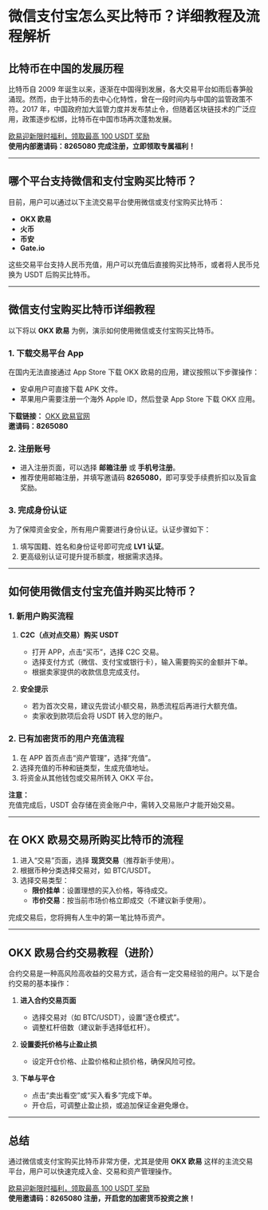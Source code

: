 # 微信支付宝怎么买比特币？详细教程及流程解析

## 比特币在中国的发展历程

比特币自 2009 年诞生以来，逐渐在中国得到发展，各大交易平台如雨后春笋般涌现。然而，由于比特币的去中心化特性，曾在一段时间内与中国的监管政策不符。2017 年，中国政府加大监管力度并发布禁止令，但随着区块链技术的广泛应用，政策逐步松绑，比特币在中国市场再次蓬勃发展。

[欧易迎新限时福利，领取最高 100 USDT 奖励](https://bit.ly/OKXe)  
**使用内部邀请码：8265080 完成注册，立即领取专属福利！**

---

## 哪个平台支持微信和支付宝购买比特币？

目前，用户可以通过以下主流交易平台使用微信或支付宝购买比特币：

- **OKX 欧易**  
- **火币**  
- **币安**  
- **Gate.io**  

这些交易平台支持人民币充值，用户可以充值后直接购买比特币，或者将人民币兑换为 USDT 后购买比特币。

---

## 微信支付宝购买比特币详细教程

以下将以 **OKX 欧易** 为例，演示如何使用微信或支付宝购买比特币。

### 1. 下载交易平台 App

在国内无法直接通过 App Store 下载 OKX 欧易的应用，建议按照以下步骤操作：
- 安卓用户可直接下载 APK 文件。
- 苹果用户需要注册一个海外 Apple ID，然后登录 App Store 下载 OKX 应用。

**下载链接：** [OKX 欧易官网](https://bit.ly/OKXe)  
**邀请码：8265080**

### 2. 注册账号

- 进入注册页面，可以选择 **邮箱注册** 或 **手机号注册**。
- 推荐使用邮箱注册，并填写邀请码 **8265080**，即可享受手续费折扣以及盲盒奖励。

### 3. 完成身份认证

为了保障资金安全，所有用户需要进行身份认证。认证步骤如下：
1. 填写国籍、姓名和身份证号即可完成 **LV1 认证**。
2. 更高级别认证可提升提币额度，根据需求选择。

---

## 如何使用微信支付宝充值并购买比特币？

### **1. 新用户购买流程**

1. **C2C（点对点交易）购买 USDT**  
   - 打开 APP，点击“买币”，选择 C2C 交易。
   - 选择支付方式（微信、支付宝或银行卡），输入需要购买的金额并下单。
   - 根据卖家提供的收款信息完成支付。

2. **安全提示**  
   - 若为首次交易，建议先尝试小额交易，熟悉流程后再进行大额充值。
   - 卖家收到款项后会将 USDT 转入您的账户。

### **2. 已有加密货币的用户充值流程**

1. 在 APP 首页点击“资产管理”，选择“充值”。
2. 选择充值的币种和链类型，生成充值地址。
3. 将资金从其他钱包或交易所转入 OKX 平台。

**注意：**  
充值完成后，USDT 会存储在资金账户中，需转入交易账户才能开始交易。

---

## 在 OKX 欧易交易所购买比特币的流程

1. 进入“交易”页面，选择 **现货交易**（推荐新手使用）。  
2. 根据币种分类选择交易对，如 BTC/USDT。  
3. 选择交易类型：  
   - **限价挂单**：设置理想的买入价格，等待成交。  
   - **市价交易**：按当前市场价格立即成交（不建议新手使用）。  

完成交易后，您将拥有人生中的第一笔比特币资产。

---

## OKX 欧易合约交易教程（进阶）

合约交易是一种高风险高收益的交易方式，适合有一定交易经验的用户。以下是合约交易的基本操作：

1. **进入合约交易页面**  
   - 选择交易对（如 BTC/USDT），设置“逐仓模式”。
   - 调整杠杆倍数（建议新手选择低杠杆）。

2. **设置委托价格与止盈止损**  
   - 设定开仓价格、止盈价格和止损价格，确保风险可控。

3. **下单与平仓**  
   - 点击“卖出看空”或“买入看多”完成下单。
   - 开仓后，可调整止盈止损，或追加保证金避免爆仓。

---

## 总结

通过微信或支付宝购买比特币非常方便，尤其是使用 **OKX 欧易** 这样的主流交易平台，用户可以快速完成入金、交易和资产管理操作。

[欧易迎新限时福利，领取最高 100 USDT 奖励](https://bit.ly/OKXe)  
**使用邀请码：8265080 注册，开启您的加密货币投资之旅！**
